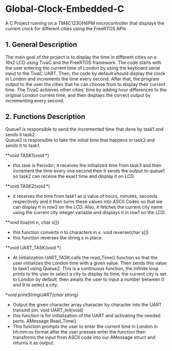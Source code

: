 # Global-Clock-Embedded-C
A C Project running on a TM4C123GH6PM microcontroller that displays the current clock for different cities using the FreeRTOS APIs

## 1. General Description  
The main goal of the project is to display the time in different cities on a 16x2 LCD using TivaC and the FreeRTOS framework. The code starts with the user entering the current time of London by using the keyboard serial input to the TivaC UART. Then, the code by default should display the clock in London and increments the time every second. After that, the program output to the user the cities that he can choose from to display their current time. The TivaC achieves other cities’ time by adding hour differences to the original London current time, and then displays the correct output by incrementing every second.

## 2. Functions Description  
Queue1 is responsible to send the incremented time that done by task1 and sends it task2.  
Queue2 is responsible to take the initial time that happens in task3 and sends it to task1.  
  
**void TASK1(void *)  
- this task is Periodic; it receives the initialized time from task3 and then increment the
time every one second then it sends the output to queue1 so task2 can receive the
exact time and display it on LCD.  
  
**void TASK2(void *)  
- it receives the time from task1 as a value of hours, minutes, seconds respectively and
it then turns these values into ASCII Codes so that we can display it in row2 on the
LCD. Also, it fetches the current city name using the current city integer variable and
displays it in row1 on the LCD.  
  
**void itoa(int n, char s[])  
- this function converts n to characters in s.
void reverse(char s[])
- this function reverses the string s in place.  
  
**void UART_TASK(void *)  
- At initialization UART_TASK calls the read_Time() function so that the user initializes
the London time with a given value. Then sends this value to task1 using Queue2. This
is a continuous function, the infinite loop prints to the user to select a city to display
its time, the current city is set to London by default, then awaits the user to input a
number between 0 and 9 to select a city.  
  
**void printStringUART(char* string)  
- Output the given character array character by character into the UART transmit pin.
void UART_Init(void)
- this function is for initialization of the UART and activating the needed ports.
AMessage Read_Time()  
- This function prompts the user to enter the current time in London in hh:mm:ss
format after the user presses enter the function then transforms the input from ASCII
code into our AMessage struct and returns it as output.

